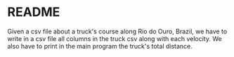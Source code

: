 # README

Given a csv file about a truck's course along Rio do Ouro, Brazil, we have to write in a csv file all columns in the truck csv along with each velocity. We also have to print in the main program the truck's total distance.
